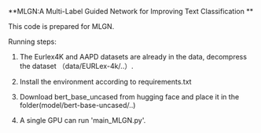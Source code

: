 **MLGN:A Multi-Label Guided Network for Improving Text Classification
**





This code is prepared for MLGN.



Running steps:

1. The Eurlex4K and AAPD datasets are already in the data, decompress the dataset （data/EURLex-4k/..）.

2. Install the environment according to requirements.txt

3. Download bert_base_uncased from hugging face and place it in the folder(model/bert-base-uncased/..)

4. A single GPU can run 'main_MLGN.py'.

